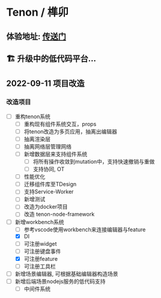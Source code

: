 # Tenon / 榫卯

## 体验地址: [传送门](https://doctorwu.club/tenon)

## 🏗️ 升级中的低代码平台...

<!-- ### TODO
- [x] 表单物料 -0
- [x] 展示型组件物料 -0
- [x] 接入方SDK -1
- [x] 真机预览 -1.5
- [ ] 根据基础组件构建复杂组件 -2
- [ ] 页面与布局分离 -3
- [x] For逻辑组件
- [x] If 逻辑组件
- [x] 组件属性绑定解决方案 - tenonPropsBinding及runtimeBinding
- [ ] 弹窗解决方案 -4
- [x] tenon组件状态解决方案 - 物料初始自带状态运行时存储，页面级别状态持久化存储
- [x] tenon组件方法解决方案 - 抽离tenon-event模块，存在于页面级别，可被组件调用 -->


## 2022-09-11 项目改造

### 改造项目

- [ ] 重构tenon系统
  - [ ] 重构现有组件系统交互，props
  - [ ] 将tenon改造为多页应用，抽离出编辑器
  - [ ] 抽离渲染层
  - [ ] 抽离网络层管理网络
  - [ ] 新增数据层来支持组件系统
    - [ ] 将所有操作收敛到mutation中，支持快速撤销与重做
    - [ ] 支持协同, OT
  - [ ] 性能优化
  - [ ] 迁移组件库至TDesign
  - [ ] 支持Service-Worker
  - [ ] 新增测试
  - [ ] 改造为docker项目
  - [ ] 改造 tenon-node-framework
- [ ] 新增workbench系统
  - [ ] 参考vscode使用workbench来连接编辑器与feature
  - [x] DI
  - [ ] 可注册widget
  - [ ] 可注册键盘事件
  - [x] 可注册feature
  - [ ] 可注册工具栏
- [ ] 新增场景编辑器, 可根据基础编辑器构造场景
- [ ] 新增后端场景nodejs服务的低代码支持
  - [ ] 中间件系统